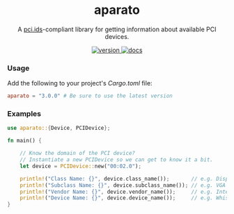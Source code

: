 <div align="center">
<h1>aparato</h1>

A <a href="https://pci-ids.ucw.cz/">pci.ids</a>-compliant library for getting information about available PCI devices.

<a href="https://crates.io/crates/aparato">
    <img src="https://img.shields.io/crates/v/aparato" alt="version" />
</a>

<a href="https://docs.rs/crate/aparato/">
    <img src="https://docs.rs/aparato/badge.svg" alt="docs" />
</a>

</div>

### Usage

Add the following to your project's *Cargo.toml* file:

```toml
aparato = "3.0.0" # Be sure to use the latest version
```

### Examples

```rust
use aparato::{Device, PCIDevice};

fn main() {

    // Know the domain of the PCI device?
    // Instantiate a new PCIDevice so we can get to know it a bit.
    let device = PCIDevice::new("00:02.0");

    println!("Class Name: {}", device.class_name());       // e.g. Display Controller
    println!("Subclass Name: {}", device.subclass_name()); // e.g. VGA compatible controller
    println!("Vendor Name: {}", device.vendor_name());     // e.g. Intel Corporation
    println!("Device Name: {}", device.device_name());     // e.g. WhiskeyLake-U GT2 [UHD Graphics 620]
}

```